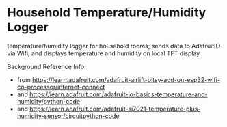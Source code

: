 # Household Temperature/Humidity Logger

temperature/humidity logger for household rooms; sends data to AdafruitIO via Wifi,
and displays temperature and humidity on local TFT display

Background Reference Info:

* from https://learn.adafruit.com/adafruit-airlift-bitsy-add-on-esp32-wifi-co-processor/internet-connect
* and https://learn.adafruit.com/adafruit-io-basics-temperature-and-humidity/python-code 
* and https://learn.adafruit.com/adafruit-si7021-temperature-plus-humidity-sensor/circuitpython-code
